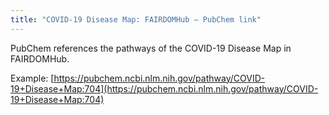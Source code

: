 ```yaml
---
title: "COVID-19 Disease Map: FAIRDOMHub – PubChem link"
---
```


PubChem references the pathways of the COVID-19 Disease Map in FAIRDOMHub.

Example: [https://pubchem.ncbi.nlm.nih.gov/pathway/COVID-19+Disease+Map:704](https://pubchem.ncbi.nlm.nih.gov/pathway/COVID-19+Disease+Map:704)